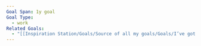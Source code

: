 ```yaml
---
Goal Span: 1y goal
Goal Type:
  - work
Related Goals:
  - "[[Inspiration Station/Goals/Source of all my goals/Goals/I’ve got 10 000 individual people who interact monthly with the ideas I put out - either through a podcast, newsletter or whatever other media ideas I will disburse them\\|I’ve got 10 000 individual people who interact monthly with the ideas I put out - either through a podcast, newsletter or whatever other media ideas I will disburse them]]"
---
```

